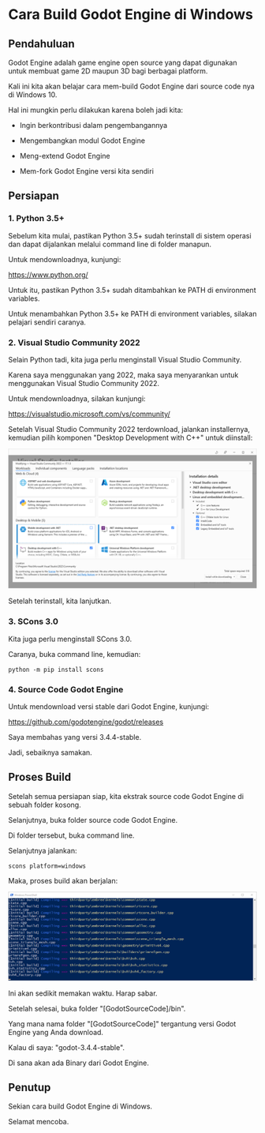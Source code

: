 # Cara Build Godot Engine di Windows

## Pendahuluan

Godot Engine adalah game engine open source yang dapat digunakan untuk membuat game 2D maupun 3D bagi berbagai platform.

Kali ini kita akan belajar cara mem-build Godot Engine dari source code nya di Windows 10.

Hal ini mungkin perlu dilakukan karena boleh jadi kita:

- Ingin berkontribusi dalam pengembangannya

- Mengembangkan modul Godot Engine

- Meng-extend Godot Engine

- Mem-fork Godot Engine versi kita sendiri

## Persiapan

### 1. Python 3.5+

Sebelum kita mulai, pastikan Python 3.5+ sudah terinstall di sistem operasi dan dapat dijalankan melalui command line di folder manapun.

Untuk mendownloadnya, kunjungi:

https://www.python.org/

Untuk itu, pastikan Python 3.5+ sudah ditambahkan ke PATH di environment variables.

Untuk menambahkan Python 3.5+ ke PATH di environment variables, silakan pelajari sendiri caranya.

### 2. Visual Studio Community 2022

Selain Python tadi, kita juga perlu menginstall Visual Studio Community.

Karena saya menggunakan yang 2022, maka saya menyarankan untuk menggunakan Visual Studio Community 2022.

Untuk mendownloadnya, silakan kunjungi:

https://visualstudio.microsoft.com/vs/community/

Setelah Visual Studio Community 2022 terdownload, jalankan installernya, kemudian pilih komponen "Desktop Development with C++" untuk diinstall:

![](assets/desktop-development-with-cpp.png?raw=true)

Setelah terinstall, kita lanjutkan.

### 3. SCons 3.0

Kita juga perlu menginstall SCons 3.0.

Caranya, buka command line, kemudian:

```
python -m pip install scons
```

### 4. Source Code Godot Engine

Untuk mendownload versi stable dari Godot Engine, kunjungi:

https://github.com/godotengine/godot/releases

Saya membahas yang versi 3.4.4-stable.

Jadi, sebaiknya samakan.

## Proses Build

Setelah semua persiapan siap, kita ekstrak source code Godot Engine di sebuah folder kosong.

Selanjutnya, buka folder source code Godot Engine.

Di folder tersebut, buka command line.

Selanjutnya jalankan:

```
scons platform=windows
```

Maka, proses build akan berjalan:

![](assets/compiling.png?raw=true)

Ini akan sedikit memakan waktu. Harap sabar.

Setelah selesai, buka folder "[GodotSourceCode]/bin".

Yang mana nama folder "[GodotSourceCode]" tergantung versi Godot Engine yang Anda download.

Kalau di saya: "godot-3.4.4-stable".

Di sana akan ada Binary dari Godot Engine.

## Penutup

Sekian cara build Godot Engine di Windows.

Selamat mencoba.




























